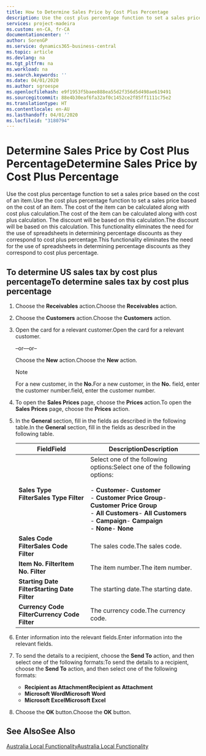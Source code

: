 ```yaml
---
title: How to Determine Sales Price by Cost Plus Percentage
description: Use the cost plus percentage function to set a sales price based on the cost of an item. The cost of the item can be calculated along with cost plus calculation. The discount will be based on this calculation.
services: project-madeira
ms.custom: en-CA, fr-CA
documentationcenter: ''
author: SorenGP
ms.service: dynamics365-business-central
ms.topic: article
ms.devlang: na
ms.tgt_pltfrm: na
ms.workload: na
ms.search.keywords: ''
ms.date: 04/01/2020
ms.author: sgroespe
ms.openlocfilehash: e9f1953f5baee888ea55d2f356d5d498ae619491
ms.sourcegitcommit: 88e4b30eaf6fa32af0c1452ce2f85ff1111c75e2
ms.translationtype: HT
ms.contentlocale: en-AU
ms.lasthandoff: 04/01/2020
ms.locfileid: "3180794"
---
```

# <a name="determine-sales-price-by-cost-plus-percentage"></a><span data-ttu-id="d41d3-105">Determine Sales Price by Cost Plus Percentage</span><span class="sxs-lookup"><span data-stu-id="d41d3-105">Determine Sales Price by Cost Plus Percentage</span></span>
<span data-ttu-id="d41d3-106">Use the cost plus percentage function to set a sales price based on the cost of an item.</span><span class="sxs-lookup"><span data-stu-id="d41d3-106">Use the cost plus percentage function to set a sales price based on the cost of an item.</span></span> <span data-ttu-id="d41d3-107">The cost of the item can be calculated along with cost plus calculation.</span><span class="sxs-lookup"><span data-stu-id="d41d3-107">The cost of the item can be calculated along with cost plus calculation.</span></span> <span data-ttu-id="d41d3-108">The discount will be based on this calculation.</span><span class="sxs-lookup"><span data-stu-id="d41d3-108">The discount will be based on this calculation.</span></span> <span data-ttu-id="d41d3-109">This functionality eliminates the need for the use of spreadsheets in determining percentage discounts as they correspond to cost plus percentage.</span><span class="sxs-lookup"><span data-stu-id="d41d3-109">This functionality eliminates the need for the use of spreadsheets in determining percentage discounts as they correspond to cost plus percentage.</span></span>  

## <a name="to-determine-sales-tax-by-cost-plus-percentage"></a><span data-ttu-id="d41d3-110">To determine US sales tax by cost plus percentage</span><span class="sxs-lookup"><span data-stu-id="d41d3-110">To determine sales tax by cost plus percentage</span></span>  

1.  <span data-ttu-id="d41d3-111">Choose the **Receivables** action.</span><span class="sxs-lookup"><span data-stu-id="d41d3-111">Choose the **Receivables** action.</span></span>  
3.  <span data-ttu-id="d41d3-112">Choose the **Customers** action.</span><span class="sxs-lookup"><span data-stu-id="d41d3-112">Choose the **Customers** action.</span></span>  
4.  <span data-ttu-id="d41d3-113">Open the card for a relevant customer.</span><span class="sxs-lookup"><span data-stu-id="d41d3-113">Open the card for a relevant customer.</span></span>  

     <span data-ttu-id="d41d3-114">–or–</span><span class="sxs-lookup"><span data-stu-id="d41d3-114">–or–</span></span>  

    <span data-ttu-id="d41d3-115">Choose the **New** action.</span><span class="sxs-lookup"><span data-stu-id="d41d3-115">Choose the **New** action.</span></span>  

    > [!NOTE]  
    >  <span data-ttu-id="d41d3-116">For a new customer, in the **No.**</span><span class="sxs-lookup"><span data-stu-id="d41d3-116">For a new customer, in the **No.**</span></span> <span data-ttu-id="d41d3-117">field, enter the customer number.</span><span class="sxs-lookup"><span data-stu-id="d41d3-117">field, enter the customer number.</span></span>  

5.  <span data-ttu-id="d41d3-118">To open the **Sales Prices** page, choose the **Prices** action.</span><span class="sxs-lookup"><span data-stu-id="d41d3-118">To open the **Sales Prices** page, choose the **Prices** action.</span></span>  
6.  <span data-ttu-id="d41d3-119">In the **General** section, fill in the fields as described in the following table.</span><span class="sxs-lookup"><span data-stu-id="d41d3-119">In the **General** section, fill in the fields as described in the following table.</span></span>  

    |<span data-ttu-id="d41d3-120">Field</span><span class="sxs-lookup"><span data-stu-id="d41d3-120">Field</span></span>|<span data-ttu-id="d41d3-121">Description</span><span class="sxs-lookup"><span data-stu-id="d41d3-121">Description</span></span>|  
    |-----------|-----------------|  
    |<span data-ttu-id="d41d3-122">**Sales Type Filter**</span><span class="sxs-lookup"><span data-stu-id="d41d3-122">**Sales Type Filter**</span></span>|<span data-ttu-id="d41d3-123">Select one of the following options:</span><span class="sxs-lookup"><span data-stu-id="d41d3-123">Select one of the following options:</span></span><br /><br /> <span data-ttu-id="d41d3-124">-   **Customer**</span><span class="sxs-lookup"><span data-stu-id="d41d3-124">-   **Customer**</span></span><br /><span data-ttu-id="d41d3-125">-   **Customer Price Group**</span><span class="sxs-lookup"><span data-stu-id="d41d3-125">-   **Customer Price Group**</span></span><br /><span data-ttu-id="d41d3-126">-   **All Customers**</span><span class="sxs-lookup"><span data-stu-id="d41d3-126">-   **All Customers**</span></span><br /><span data-ttu-id="d41d3-127">-   **Campaign**</span><span class="sxs-lookup"><span data-stu-id="d41d3-127">-   **Campaign**</span></span><br /><span data-ttu-id="d41d3-128">-   **None**</span><span class="sxs-lookup"><span data-stu-id="d41d3-128">-   **None**</span></span>|  
    |<span data-ttu-id="d41d3-129">**Sales Code Filter**</span><span class="sxs-lookup"><span data-stu-id="d41d3-129">**Sales Code Filter**</span></span>|<span data-ttu-id="d41d3-130">The sales code.</span><span class="sxs-lookup"><span data-stu-id="d41d3-130">The sales code.</span></span>|  
    |<span data-ttu-id="d41d3-131">**Item No. Filter**</span><span class="sxs-lookup"><span data-stu-id="d41d3-131">**Item No. Filter**</span></span>|<span data-ttu-id="d41d3-132">The item number.</span><span class="sxs-lookup"><span data-stu-id="d41d3-132">The item number.</span></span>|  
    |<span data-ttu-id="d41d3-133">**Starting Date Filter**</span><span class="sxs-lookup"><span data-stu-id="d41d3-133">**Starting Date Filter**</span></span>|<span data-ttu-id="d41d3-134">The starting date.</span><span class="sxs-lookup"><span data-stu-id="d41d3-134">The starting date.</span></span>|  
    |<span data-ttu-id="d41d3-135">**Currency Code Filter**</span><span class="sxs-lookup"><span data-stu-id="d41d3-135">**Currency Code Filter**</span></span>|<span data-ttu-id="d41d3-136">The currency code.</span><span class="sxs-lookup"><span data-stu-id="d41d3-136">The currency code.</span></span>|  

7.  <span data-ttu-id="d41d3-137">Enter information into the relevant fields.</span><span class="sxs-lookup"><span data-stu-id="d41d3-137">Enter information into the relevant fields.</span></span>  
8.  <span data-ttu-id="d41d3-138">To send the details to a recipient, choose the **Send To** action, and then select one of the following formats:</span><span class="sxs-lookup"><span data-stu-id="d41d3-138">To send the details to a recipient, choose the **Send To** action, and then select one of the following formats:</span></span>  

    - <span data-ttu-id="d41d3-139">**Recipient as Attachment**</span><span class="sxs-lookup"><span data-stu-id="d41d3-139">**Recipient as Attachment**</span></span>  
    - <span data-ttu-id="d41d3-140">**Microsoft Word**</span><span class="sxs-lookup"><span data-stu-id="d41d3-140">**Microsoft Word**</span></span>  
    - <span data-ttu-id="d41d3-141">**Microsoft Excel**</span><span class="sxs-lookup"><span data-stu-id="d41d3-141">**Microsoft Excel**</span></span>  

9. <span data-ttu-id="d41d3-142">Choose the **OK** button.</span><span class="sxs-lookup"><span data-stu-id="d41d3-142">Choose the **OK** button.</span></span>  

## <a name="see-also"></a><span data-ttu-id="d41d3-143">See Also</span><span class="sxs-lookup"><span data-stu-id="d41d3-143">See Also</span></span>  
 [<span data-ttu-id="d41d3-144">Australia Local Functionality</span><span class="sxs-lookup"><span data-stu-id="d41d3-144">Australia Local Functionality</span></span>](australia-local-functionality.md)
